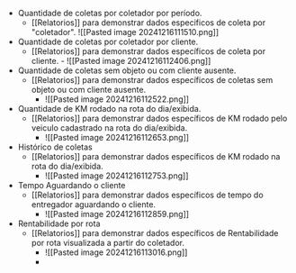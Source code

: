 - Quantidade de coletas por coletador por período.
	- [[Relatorios]] para demonstrar dados especificos de coleta por "coletador".
		![[Pasted image 20241216111510.png]]
- Quantidade de coletas por coletador por cliente.
	- [[Relatorios]] para demonstrar dados específicos de coleta por cliente.
			- ![[Pasted image 20241216112406.png]]
-  Quantidade de coletas sem objeto ou com cliente ausente.
	-  [[Relatorios]] para demonstrar dados específicos de coletas sem objeto ou com cliente ausente.
		- ![[Pasted image 20241216112522.png]]
- Quantidade de KM rodado na rota do dia/exibida.
	-  [[Relatorios]] para demonstrar dados específicos de KM rodado pelo veiculo cadastrado na rota do dia/exibida.
		- ![[Pasted image 20241216112653.png]]
- Histórico de coletas
	-  [[Relatorios]] para demonstrar dados específicos de KM rodado na rota do dia/exibida.
		- ![[Pasted image 20241216112753.png]]
- Tempo Aguardando o cliente
	-  [[Relatorios]] para demonstrar dados específicos de tempo do entregador aguardando o cliente.
		- ![[Pasted image 20241216112859.png]]
- Rentabilidade por rota
	-  [[Relatorios]] para demonstrar dados específicos de Rentabilidade por rota visualizada a partir do coletador.
		- ![[Pasted image 20241216113016.png]]
		- 